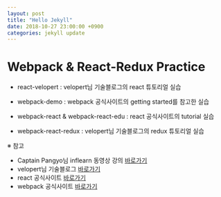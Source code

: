 ```yaml
---
layout: post
title: "Hello Jekyll"
date: 2018-10-27 23:00:00 +0900
categories: jekyll update
---
```


# Webpack & React-Redux Practice

 - react-velopert : velopert님 기술블로그의 react 튜토리얼 실습

 - webpack-demo : webpack 공식사이트의 getting started를 참고한 실습

 - webpack-react & webpack-react-edu : react 공식사이트의 tutorial 실습

 - webpack-react-redux : velopert님 기술블로그의 redux 튜토리얼 실습

※ 참고

 - Captain Pangyo님 inflearn 동영상 강의 [바로가기](https://www.inflearn.com/course/webpack-%EC%9B%B9%ED%8C%A9-%EA%B0%95%EC%A2%8C/)
 - velopert님 기술블로그 [바로가기](https://velopert.com/)
 - react 공식사이트 [바로가기](https://reactjs.org/)
 - webpack 공식사이트 [바로가기](https://webpack.js.org/)
